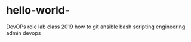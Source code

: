 # hello-world-
DevOPs role 
lab class 2019
how to git
ansible 
bash scripting
engineering 
admin 
devops 


